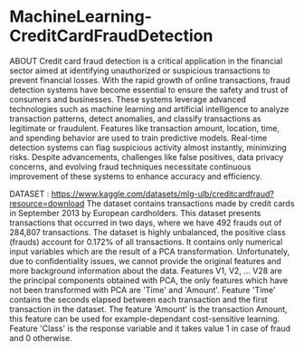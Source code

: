 # MachineLearning-CreditCardFraudDetection

ABOUT
Credit card fraud detection is a critical application in the financial sector aimed at identifying unauthorized or suspicious transactions to prevent financial losses. With the rapid growth of online transactions, fraud detection systems have become essential to ensure the safety and trust of consumers and businesses. These systems leverage advanced technologies such as machine learning and artificial intelligence to analyze transaction patterns, detect anomalies, and classify transactions as legitimate or fraudulent. Features like transaction amount, location, time, and spending behavior are used to train predictive models. Real-time detection systems can flag suspicious activity almost instantly, minimizing risks. Despite advancements, challenges like false positives, data privacy concerns, and evolving fraud techniques necessitate continuous improvement of these systems to enhance accuracy and efficiency.

DATASET : https://www.kaggle.com/datasets/mlg-ulb/creditcardfraud?resource=download
The dataset contains transactions made by credit cards in September 2013 by European cardholders.
This dataset presents transactions that occurred in two days, where we have 492 frauds out of 284,807 transactions. The dataset is highly unbalanced, the positive class (frauds) account for 0.172% of all transactions.
It contains only numerical input variables which are the result of a PCA transformation. Unfortunately, due to confidentiality issues, we cannot provide the original features and more background information about the data. Features V1, V2, … V28 are the principal components obtained with PCA, the only features which have not been transformed with PCA are 'Time' and 'Amount'. Feature 'Time' contains the seconds elapsed between each transaction and the first transaction in the dataset. The feature 'Amount' is the transaction Amount, this feature can be used for example-dependant cost-sensitive learning. Feature 'Class' is the response variable and it takes value 1 in case of fraud and 0 otherwise.
